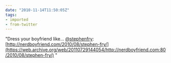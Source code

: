 ```yaml
---
date: "2010-11-14T11:50:05Z"
tags:
- imported
- from-twitter
---
```

"Dress your boyfriend like… [@stephenfry](https://twitter.com/stephenfry): [http://nerdboyfriend.com/2010/08/stephen-fry/](https://web.archive.org/web/20110729144054/http://nerdboyfriend.com:80/2010/08/stephen-fry/) "
